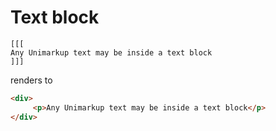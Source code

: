 # Text block

```
[[[
Any Unimarkup text may be inside a text block
]]]
```

renders to

```html
<div>
     <p>Any Unimarkup text may be inside a text block</p>
</div>
```
